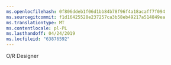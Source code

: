 ```yaml
---
ms.openlocfilehash: 0f806ddeb1f06d1bb84b78f96f4a18acaff7f094
ms.sourcegitcommit: f1d16425528e237257ca3b58eb49217a514849ea
ms.translationtype: MT
ms.contentlocale: pl-PL
ms.lasthandoff: 04/24/2019
ms.locfileid: "63876592"
---
```

O/R Designer